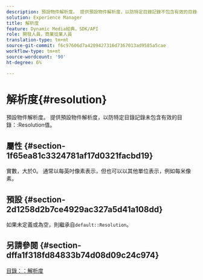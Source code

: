 ```yaml
---
description: 預設物件解析度。 提供預設物件解析度，以防特定目錄記錄不包含有效的目錄解析度值。
solution: Experience Manager
title: 解析度
feature: Dynamic Media經典，SDK/API
role: 開發人員，商業從業人員
translation-type: tm+mt
source-git-commit: f6c97606d7a4209427316d7367013ad9585a5cae
workflow-type: tm+mt
source-wordcount: '90'
ht-degree: 6%

---
```



# 解析度{#resolution}

預設物件解析度。 提供預設物件解析度，以防特定目錄記錄未包含有效的目錄：:Resolution值。

## 屬性 {#section-1f65ea81c3324781af17d0321facbd19}

實數，大於0。 通常以每英吋像素表示，但也可以以其他單位表示，例如每米像素。

## 預設 {#section-2d1258d2b7ce4929ac327a5d41a108dd}

如果未定義或為空，則繼承自`default::Resolution`。

## 另請參閱 {#section-dffa1f318fd84833b74d08d09c24c974}

[目錄：：解析度](../../../../../is-api/image-catalog/image-serving-api-ref/c-image-catalog-reference/c-image-svg-data-reference/c-image-data-reference/r-resolution-cat.md#reference-de489f5f36b64bd0831749546f8728e1)
